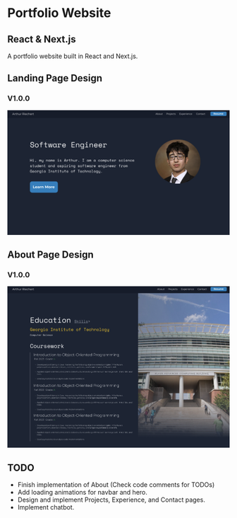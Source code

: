 # Portfolio Website
## React & Next.js
A portfolio website built in React and Next.js.

## Landing Page Design
### V1.0.0
![Landing Design Screenshot](/readme-assets/landing_figma_design_100.png)

## About Page Design
### V1.0.0
![About Design Screenshot](/readme-assets/about_figma_design_100.png)

## TODO
- Finish implementation of About (Check code comments for TODOs)
- Add loading animations for navbar and hero.
- Design and implement Projects, Experience, and Contact pages.
- Implement chatbot.
